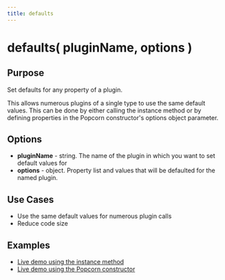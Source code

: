 ```yaml
---
title: defaults
---
```

# defaults( pluginName, options ) #

## Purpose ##

Set defaults for any property of a plugin.

This allows numerous plugins of a single type to use the same default values. This can be done by either calling the instance method or by defining properties in the Popcorn constructor's options object parameter.

## Options ##

* **pluginName** - string. The name of the plugin in which you want to set default values for
* **options** - object. Property list and values that will be defaulted for the named plugin.

## Use Cases ##

* Use the same default values for numerous plugin calls
* Reduce code size

## Examples ##

* [Live demo using the instance method](http://jsfiddle.net/popcornjs/mMXnf/)
* [Live demo using the Popcorn constructor](http://jsfiddle.net/popcornjs/HhjGv/)
